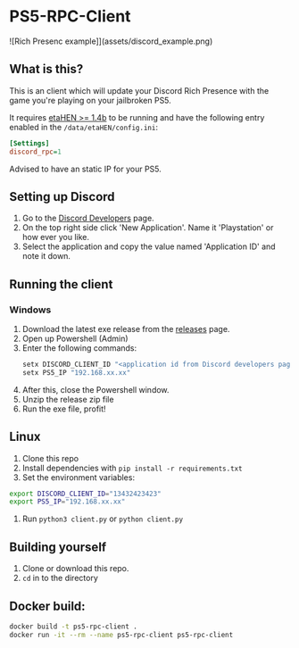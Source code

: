 # PS5-RPC-Client
![Rich Presenc example]](assets/discord_example.png)

## What is this?
This is an client which will update your Discord Rich Presence with the game you're playing on your jailbroken PS5. 

It requires [etaHEN >= 1.4b](https://github.com/LightningMods/etaHEN) to be running and have the following entry enabled in the `/data/etaHEN/config.ini`:
```ini
[Settings]
discord_rpc=1
```
Advised to have an static IP for your PS5. 

## Setting up Discord
1. Go to the [Discord Developers](https://discord.com/developers) page.
1. On the top right side click 'New Application'. Name it 'Playstation' or how ever you like.
1. Select the application and copy the value named 'Application ID' and note it down.

## Running the client

### Windows
1. Download the latest exe release from the [releases](https://github.com/jeroendev-one/ps5-rpc-client/releases) page.
1. Open up Powershell (Admin)
1. Enter the following commands:
    ```cmd
    setx DISCORD_CLIENT_ID "<application id from Discord developers page>
    setx PS5_IP "192.168.xx.xx"
    ```
1. After this, close the Powershell window.
1. Unzip the release zip file
1. Run the exe file, profit!

## Linux
1. Clone this repo
1. Install dependencies with `pip install -r requirements.txt`
1. Set the environment variables:
```bash
export DISCORD_CLIENT_ID="13432423423"
export PS5_IP="192.168.xx.xx"
```
1. Run `python3 client.py` or `python client.py`


## Building yourself
1. Clone or download this repo.
1. `cd` in to the directory




## Docker build:
```bash
docker build -t ps5-rpc-client .
docker run -it --rm --name ps5-rpc-client ps5-rpc-client
```

